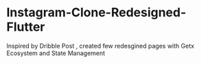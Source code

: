 # Instagram-Clone-Redesigned-Flutter
 Inspired by Dribble Post , created few redesgined pages with Getx Ecosystem and State Management
